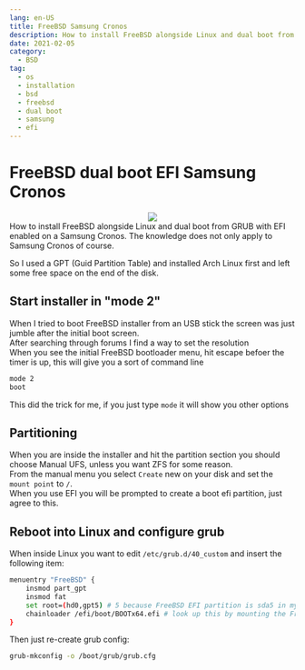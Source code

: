 ```yaml
---
lang: en-US
title: FreeBSD Samsung Cronos
description: How to install FreeBSD alongside Linux and dual boot from GRUB with EFI enabled on a Samsung Cronos
date: 2021-02-05
category:
  - BSD
tag:
  - os
  - installation
  - bsd
  - freebsd
  - dual boot
  - samsung
  - efi
---
```


# FreeBSD dual boot EFI Samsung Cronos
<div class="separator" style="clear: both; text-align: center;"><img border="0" src="https://storage.googleapis.com/atle-static/pics/freebsdgreen.png"/></div>
How to install FreeBSD alongside Linux and dual boot from GRUB with EFI enabled on a Samsung Cronos.  
The knowledge does not only apply to Samsung Cronos of course.  

So I used a GPT (Guid Partition Table) and installed Arch Linux first and left some free space on the end of the disk.  

## Start installer in "mode 2"
When I tried to boot FreeBSD installer from an USB stick the screen was just jumble after the initial boot screen.  
After searching through forums I find a way to set the resolution  
When you see the initial FreeBSD bootloader menu, hit escape befoer the timer is up, this will give you a sort of command line
```sh
mode 2
boot
```

This did the trick for me, if you just type `mode` it will show you other options

## Partitioning
When you are inside the installer and hit the partition section you should choose Manual UFS, unless you want ZFS for some reason.  
From the manual menu you select `Create` new on your disk and set the `mount point` to `/`.  
When you use EFI you will be prompted to create a boot efi partition, just agree to this.

## Reboot into Linux and configure grub
When inside Linux you want to edit `/etc/grub.d/40_custom` and insert the following item:
```bash
menuentry "FreeBSD" {
    insmod part_gpt
    insmod fat
    set root=(hd0,gpt5) # 5 because FreeBSD EFI partition is sda5 in my setup
    chainloader /efi/boot/BOOTx64.efi # look up this by mounting the FreeBSD EFI partition, the name might be different
}
```

Then just re-create grub config:
```sh
grub-mkconfig -o /boot/grub/grub.cfg
```